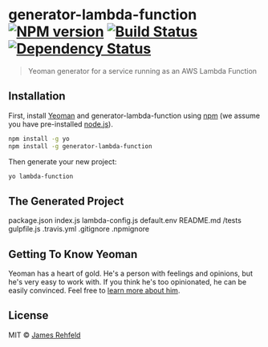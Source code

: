 # generator-lambda-function [![NPM version][npm-image]][npm-url] [![Build Status][travis-image]][travis-url] [![Dependency Status][daviddm-image]][daviddm-url]
> Yeoman generator for a service running as an AWS Lambda Function

## Installation

First, install [Yeoman](http://yeoman.io) and generator-lambda-function using [npm](https://www.npmjs.com/) (we assume you have pre-installed [node.js](https://nodejs.org/)).

```bash
npm install -g yo
npm install -g generator-lambda-function
```

Then generate your new project:

```bash
yo lambda-function
```

## The Generated Project

package.json
index.js
lambda-config.js
default.env
README.md
/tests
gulpfile.js
.travis.yml
.gitignore
.npmignore


## Getting To Know Yeoman

Yeoman has a heart of gold. He&#39;s a person with feelings and opinions, but he&#39;s very easy to work with. If you think he&#39;s too opinionated, he can be easily convinced. Feel free to [learn more about him](http://yeoman.io/).

## License

MIT © [James Rehfeld](http://rehf27.github.io)


[npm-image]: https://badge.fury.io/js/generator-lambda-function.svg
[npm-url]: https://npmjs.org/package/generator-lambda-function
[travis-image]: https://travis-ci.org/rehf27/generator-lambda-function.svg?branch=master
[travis-url]: https://travis-ci.org/rehf27/generator-lambda-function
[daviddm-image]: https://david-dm.org/rehf27/generator-lambda-function.svg?theme=shields.io
[daviddm-url]: https://david-dm.org/rehf27/generator-lambda-function
